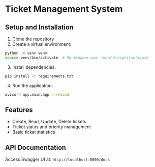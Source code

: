 # Ticket Management System

## Setup and Installation

1. Clone the repository
2. Create a virtual environment:
```bash
python -m venv venv
source venv/bin/activate  # On Windows use `venv\Scripts\activate`
```

3. Install dependencies:
```bash
pip install -r requirements.txt
```

4. Run the application:
```bash
uvicorn app.main:app --reload
```

## Features
- Create, Read, Update, Delete tickets
- Ticket status and priority management
- Basic ticket statistics

## API Documentation
Access Swagger UI at: `http://localhost:8000/docs`
